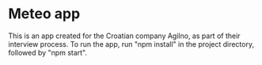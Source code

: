 # Meteo app

This is an app created for the Croatian company Agilno, as part of their interview process. To run the app, run "npm install" in the project directory, followed by "npm start".
